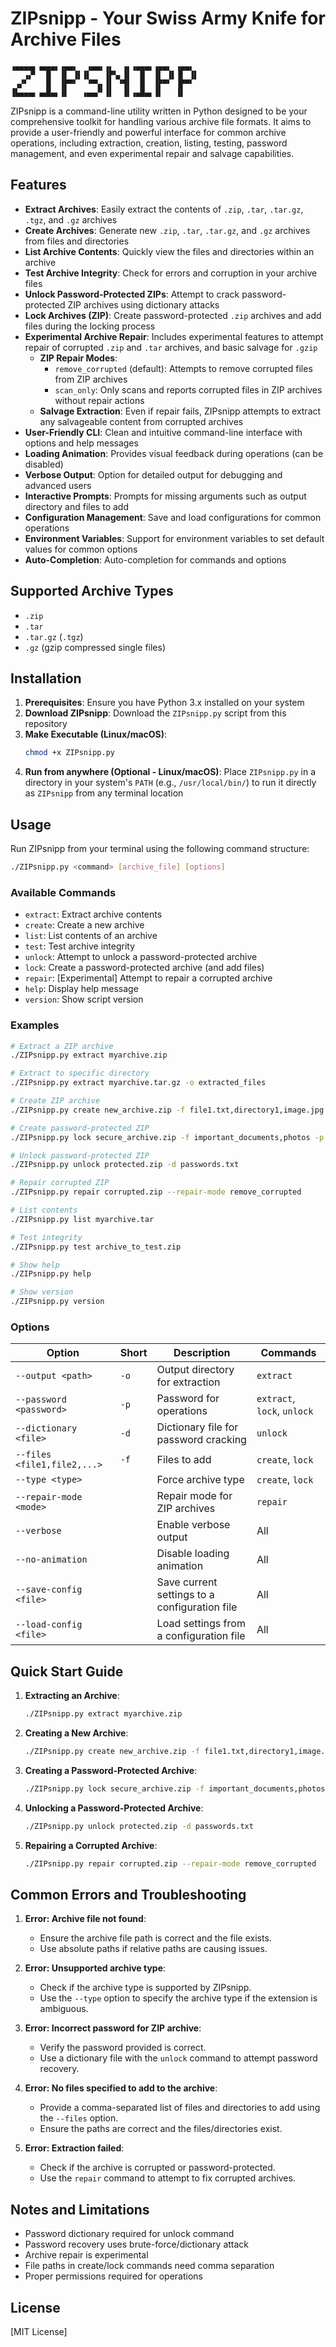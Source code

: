 # ZIPsnipp - Your Swiss Army Knife for Archive Files
```
▗▄▄▄▄▖▗▄▄▄▖▗▄▄▖  ▗▄▄▖▗▖  ▗▖▗▄▄▄▖▗▄▄▖ ▗▄▄▖ 
   ▗▞▘  █  ▐▌ ▐▌▐▌   ▐▛▚▖▐▌  █  ▐▌ ▐▌▐▌ ▐▌
 ▗▞▘    █  ▐▛▀▘  ▝▀▚▖▐▌ ▝▜▌  █  ▐▛▀▘ ▐▛▀▘ 
▐▙▄▄▄▖▗▄█▄▖▐▌   ▗▄▄▞▘▐▌  ▐▌▗▄█▄▖▐▌   ▐▌   
```

ZIPsnipp is a command-line utility written in Python designed to be your comprehensive toolkit for handling various archive file formats. It aims to provide a user-friendly and powerful interface for common archive operations, including extraction, creation, listing, testing, password management, and even experimental repair and salvage capabilities.

## Features

* **Extract Archives**: Easily extract the contents of `.zip`, `.tar`, `.tar.gz`, `.tgz`, and `.gz` archives
* **Create Archives**: Generate new `.zip`, `.tar`, `.tar.gz`, and `.gz` archives from files and directories
* **List Archive Contents**: Quickly view the files and directories within an archive
* **Test Archive Integrity**: Check for errors and corruption in your archive files
* **Unlock Password-Protected ZIPs**: Attempt to crack password-protected ZIP archives using dictionary attacks
* **Lock Archives (ZIP)**: Create password-protected `.zip` archives and add files during the locking process
* **Experimental Archive Repair**: Includes experimental features to attempt repair of corrupted `.zip` and `.tar` archives, and basic salvage for `.gzip`
  * **ZIP Repair Modes**:
    * `remove_corrupted` (default): Attempts to remove corrupted files from ZIP archives
    * `scan_only`: Only scans and reports corrupted files in ZIP archives without repair actions
  * **Salvage Extraction**: Even if repair fails, ZIPsnipp attempts to extract any salvageable content from corrupted archives
* **User-Friendly CLI**: Clean and intuitive command-line interface with options and help messages
* **Loading Animation**: Provides visual feedback during operations (can be disabled)
* **Verbose Output**: Option for detailed output for debugging and advanced users
* **Interactive Prompts**: Prompts for missing arguments such as output directory and files to add
* **Configuration Management**: Save and load configurations for common operations
* **Environment Variables**: Support for environment variables to set default values for common options
* **Auto-Completion**: Auto-completion for commands and options

## Supported Archive Types

* `.zip`
* `.tar`
* `.tar.gz` (`.tgz`)
* `.gz` (gzip compressed single files)

## Installation

1. **Prerequisites**: Ensure you have Python 3.x installed on your system
2. **Download ZIPsnipp**: Download the `ZIPsnipp.py` script from this repository
3. **Make Executable (Linux/macOS)**:
    ```bash
    chmod +x ZIPsnipp.py
    ```
4. **Run from anywhere (Optional - Linux/macOS)**: Place `ZIPsnipp.py` in a directory in your system's `PATH` (e.g., `/usr/local/bin/`) to run it directly as `ZIPsnipp` from any terminal location

## Usage

Run ZIPsnipp from your terminal using the following command structure:

```bash
./ZIPsnipp.py <command> [archive_file] [options]
```

### Available Commands

* `extract`: Extract archive contents
* `create`: Create a new archive
* `list`: List contents of an archive
* `test`: Test archive integrity
* `unlock`: Attempt to unlock a password-protected archive
* `lock`: Create a password-protected archive (and add files)
* `repair`: [Experimental] Attempt to repair a corrupted archive
* `help`: Display help message
* `version`: Show script version

### Examples

```bash
# Extract a ZIP archive
./ZIPsnipp.py extract myarchive.zip

# Extract to specific directory
./ZIPsnipp.py extract myarchive.tar.gz -o extracted_files

# Create ZIP archive
./ZIPsnipp.py create new_archive.zip -f file1.txt,directory1,image.jpg

# Create password-protected ZIP
./ZIPsnipp.py lock secure_archive.zip -f important_documents,photos -p MySecretPassword

# Unlock password-protected ZIP
./ZIPsnipp.py unlock protected.zip -d passwords.txt

# Repair corrupted ZIP
./ZIPsnipp.py repair corrupted.zip --repair-mode remove_corrupted

# List contents
./ZIPsnipp.py list myarchive.tar

# Test integrity
./ZIPsnipp.py test archive_to_test.zip

# Show help
./ZIPsnipp.py help

# Show version
./ZIPsnipp.py version
```

### Options

| Option | Short | Description | Commands |
|--------|-------|-------------|----------|
| `--output <path>` | `-o` | Output directory for extraction | `extract` |
| `--password <password>` | `-p` | Password for operations | `extract`, `lock`, `unlock` |
| `--dictionary <file>` | `-d` | Dictionary file for password cracking | `unlock` |
| `--files <file1,file2,...>` | `-f` | Files to add | `create`, `lock` |
| `--type <type>` | | Force archive type | `create`, `lock` |
| `--repair-mode <mode>` | | Repair mode for ZIP archives | `repair` |
| `--verbose` | | Enable verbose output | All |
| `--no-animation` | | Disable loading animation | All |
| `--save-config <file>` | | Save current settings to a configuration file | All |
| `--load-config <file>` | | Load settings from a configuration file | All |

## Quick Start Guide

1. **Extracting an Archive**:
    ```bash
    ./ZIPsnipp.py extract myarchive.zip
    ```

2. **Creating a New Archive**:
    ```bash
    ./ZIPsnipp.py create new_archive.zip -f file1.txt,directory1,image.jpg
    ```

3. **Creating a Password-Protected Archive**:
    ```bash
    ./ZIPsnipp.py lock secure_archive.zip -f important_documents,photos -p MySecretPassword
    ```

4. **Unlocking a Password-Protected Archive**:
    ```bash
    ./ZIPsnipp.py unlock protected.zip -d passwords.txt
    ```

5. **Repairing a Corrupted Archive**:
    ```bash
    ./ZIPsnipp.py repair corrupted.zip --repair-mode remove_corrupted
    ```

## Common Errors and Troubleshooting

1. **Error: Archive file not found**:
    * Ensure the archive file path is correct and the file exists.
    * Use absolute paths if relative paths are causing issues.

2. **Error: Unsupported archive type**:
    * Check if the archive type is supported by ZIPsnipp.
    * Use the `--type` option to specify the archive type if the extension is ambiguous.

3. **Error: Incorrect password for ZIP archive**:
    * Verify the password provided is correct.
    * Use a dictionary file with the `unlock` command to attempt password recovery.

4. **Error: No files specified to add to the archive**:
    * Provide a comma-separated list of files and directories to add using the `--files` option.
    * Ensure the paths are correct and the files/directories exist.

5. **Error: Extraction failed**:
    * Check if the archive is corrupted or password-protected.
    * Use the `repair` command to attempt to fix corrupted archives.

## Notes and Limitations

* Password dictionary required for unlock command
* Password recovery uses brute-force/dictionary attack
* Archive repair is experimental
* File paths in create/lock commands need comma separation
* Proper permissions required for operations

## License

[MIT License]
